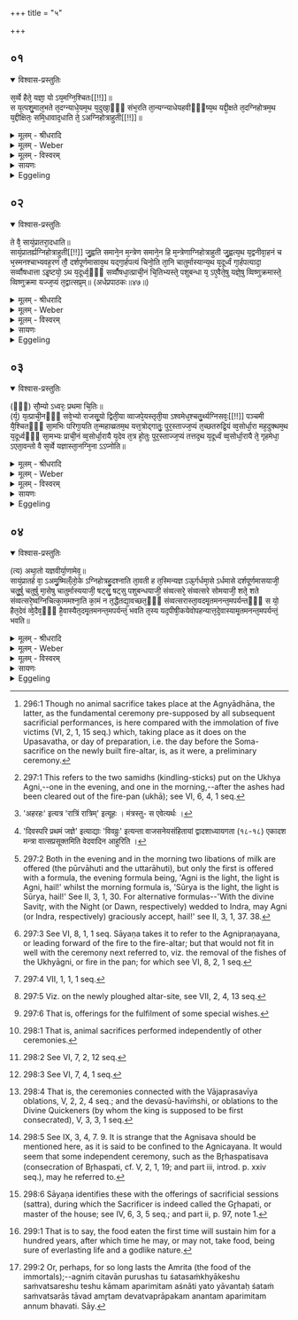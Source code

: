+++
title = "५"

+++


## ०१


<details open><summary>विश्वास-प्रस्तुतिः</summary>

स᳘र्व्वे हैते᳘ यज्ञा᳘ यो ऽय᳘मग्नि᳘श्चितः[[!!]]॥  
स य᳘त्पशु᳘माल᳘भते त᳘दग्न्याधे᳘यम᳘थ य᳘दुखा᳘ᳫँ᳘ संभ᳘रति ता᳘न्यग्न्याधेयहवीᳫँ᳭ष्य᳘थ यद्दी᳘क्षते त᳘दग्निहोत्रम᳘थ य᳘द्दीक्षितः᳘ समि᳘धावाद᳘धाति ते᳘ ऽअग्निहोत्राहुती[[!!]]॥
</details>

<details><summary>मूलम् - श्रीधरादि</summary>

स᳘र्व्वे हैते᳘ यज्ञा᳘ यो ऽय᳘मग्नि᳘श्चितः[[!!]]॥  
स य᳘त्पशु᳘माल᳘भते त᳘दग्न्याधे᳘यम᳘थ य᳘दुखा᳘ᳫँ᳘ संभ᳘रति ता᳘न्यग्न्याधेयहवीᳫँ᳭ष्य᳘थ यद्दी᳘क्षते त᳘दग्निहोत्रम᳘थ य᳘द्दीक्षितः᳘ समि᳘धावाद᳘धाति ते᳘ ऽअग्निहोत्राहुती[[!!]]॥
</details>

<details><summary>मूलम् - Weber</summary>

स᳘र्वे हैते᳘ यज्ञाॗ योऽय᳘मग्नि᳘श्चितः᳟॥  
स य᳘त्पशु᳘माल᳘भते त᳘दग्न्याधे᳘यम᳘थ य᳘दुखा᳘ᳫं᳘ सम्भ᳘रति ता᳘न्यग्न्याधेयहवीम्ष्य᳘थ यद्दी᳘क्षते त᳘दग्निहोत्रम᳘थ य᳘द्दीक्षितः᳘ समि᳘धावाद᳘धाति ते᳘ अग्निहोत्राहुती᳟॥
</details>

<details><summary>मूलम् - विस्वरम्</summary>

सर्वे हैते यज्ञाः- यो ऽयमग्निश्चितः । स यत्पशुमालभते- तदग्न्याधेयम् । अथ यदुखां सम्भरति- तान्यग्न्याधेयहवींषि । अथ यदीक्षते- तदग्निहोत्रम् । अथ यद्दीक्षितः समिधावादधाति- ते अग्निहोत्राहुती ॥ १ ॥ 
</details>

<details><summary>सायणः</summary>

अग्निचयनकर्म अग्न्याधानादिहविरग्निहोत्रदर्शपूर्णमासेष्टिपशुचातुर्मास्यसोमाध्वरराजसूयादिसर्वयज्ञात्मकमिति पञ्चमे ब्राह्मणे स्तूयते । यज्ञवीर्याणां मीमांसा च वक्ष्यते । तत्र प्रथमं संक्षेपत एवाग्नेः सर्वयज्ञात्मकतामाह- **सर्वे हैते यज्ञा यो ऽयमग्निश्चित** इति । विविच्य दर्शयति- **स यत् पशुमालभत** इति । सो ऽग्निं चिकीषमाणः 'पशुम्' पुरुषाश्वादीन् पशून् 'आलभते' इति 'यत्' 'तदग्न्याधेयम्' आधानम्, प्रथमकरणसाम्यात् पश्वालम्भनमेवाधानरूपत्वेन स्तूयते । एवमुत्तरत्र । **अथ यदुखां सम्भरती**ति । उखार्थद्रव्यसम्भरणं "अष्टकायामुखां सम्भरति" (श. प. । ६ । २ । २ । २३) इति यत् तदग्न्याधानहवींषि आग्नेयपावमानादीनि तदात्मकमित्यर्थः । दीक्षैव 'अग्निहोत्रम्' । दीक्षितः पुरुषः संवत्सरपर्यन्तं प्रत्यहं सायं प्रातः समिधमेकैकामग्नौ 'आदधाति' तदेवाग्निहोत्राहुतिद्वयम् ॥ १ ॥  
</details>

<details><summary>Eggeling</summary>

1. This built fire-altar, in truth, (includes) all these sacrifices:--when he slaughters an animal victim, that is the Agnyādheya (establishment of the sacred fires) [^egg_545]; when he collects (the materials for) the fire-pan, that constitutes the oblations of the Agnyādheya; when he performs the initiation,

[^egg_545]: 296:1 Though no animal sacrifice takes place at the Agnyādhāna, the latter, as the fundamental ceremony pre-supposed by all subsequent sacrificial performances, is here compared with the immolation of five victims (VI, 2, 1, 15 seq.) which, taking place as it does on the Upasavatha, or day of preparation, i.e. the day before the Soma-sacrifice on the newly built fire-altar, is, as it were, a preliminary ceremony.

that is the Agnihotra; and when the initiated puts two logs on (the fire) [^egg_546], these are the two oblations of the Agnihotra.

[^egg_546]: 297:1 This refers to the two samidhs (kindling-sticks) put on the Ukhya Agni,--one in the evening, and one in the morning,--after the ashes had been cleared out of the fire-pan (ukhā); see VI, 6, 4, 1 seq.
</details>


## ०२


<details open><summary>विश्वास-प्रस्तुतिः</summary>

ते वै᳘ सायं᳘प्रातरा᳘दधाति॥  
सायं᳘प्रातर्ह्यग्निहोत्राहुती[[!!]] जु᳘ह्वति समाने᳘न म᳘न्त्रेण समाने᳘न हि म᳘न्त्रेणाग्निहोत्राहुती जु᳘ह्वत्य᳘थ य᳘द्वनीवा᳘हनं च भ᳘स्मनश्चाभ्यवह᳘रणं तौ᳘ दर्शपूर्णमासाव᳘थ यद्गा᳘र्हपत्यं चिनो᳘ति ता᳘नि चातुर्मास्यान्य᳘थ य᳘दूर्ध्वं गा᳘र्हपत्यादा᳘ सर्व्वौषधात्ता ऽइ᳘ष्टयो᳘ ऽथ य᳘दूर्ध्व᳘ᳫँ᳘ सर्व्वौषधा᳘त्प्राची᳘नं चि᳘तिभ्यस्ते᳘ पशुबन्धा य᳘ ऽए᳘वैते᳘षु यज्ञे᳘षु व्विष्णुक्रमास्ते᳘ व्विष्णुक्रमा यज्ज᳘प्यं त᳘द्वात्सप्र᳘म्॥ (अर्धप्रपाठकः॥४७॥)
</details>

<details><summary>मूलम् - श्रीधरादि</summary>

ते वै᳘ सायं᳘प्रातरा᳘दधाति॥  
सायं᳘प्रातर्ह्यग्निहोत्राहुती[[!!]] जु᳘ह्वति समाने᳘न म᳘न्त्रेण समाने᳘न हि म᳘न्त्रेणाग्निहोत्राहुती जु᳘ह्वत्य᳘थ य᳘द्वनीवा᳘हनं च भ᳘स्मनश्चाभ्यवह᳘रणं तौ᳘ दर्शपूर्णमासाव᳘थ यद्गा᳘र्हपत्यं चिनो᳘ति ता᳘नि चातुर्मास्यान्य᳘थ य᳘दूर्ध्वं गा᳘र्हपत्यादा᳘ सर्व्वौषधात्ता ऽइ᳘ष्टयो᳘ ऽथ य᳘दूर्ध्व᳘ᳫँ᳘ सर्व्वौषधा᳘त्प्राची᳘नं चि᳘तिभ्यस्ते᳘ पशुबन्धा य᳘ ऽए᳘वैते᳘षु यज्ञे᳘षु व्विष्णुक्रमास्ते᳘ व्विष्णुक्रमा यज्ज᳘प्यं त᳘द्वात्सप्र᳘म्॥ (अर्धप्रपाठकः॥४७॥)
</details>

<details><summary>मूलम् - Weber</summary>

ते वै᳘ साय᳘म्प्रातरा᳘दधाति॥  
साय᳘म्प्रातर्ह्य᳘ग्निहोत्राहुती जु᳘ह्वति समाने᳘न म᳘न्त्रेण समाने᳘न हि म᳘न्त्रेणाग्निहोत्राहुती जु᳘ह्वत्य᳘थ य᳘द्वनीवा᳘हनं च भ᳘स्मनश्चाभ्यवह᳘रणं तौ᳘ दर्शपूर्णमासाव᳘थ यद्गा᳘र्हपत्यं चिनो᳘ति ता᳘नि चातुर्मास्यान्य᳘थ य᳘दूर्ध्वं गा᳘र्हपत्यादा᳘ सर्वौषधात्ता इ᳘ष्टयो᳘ऽथ य᳘दूर्ध्व᳘ᳫं᳘ सर्वौषधा᳘त्प्राची᳘नं चि᳘तिभ्यस्ते᳘ पशुबन्धा य᳘ एॗवैते᳘षु यज्ञे᳘षु विष्णुक्रमास्ते᳘ विष्णुक्रमा यज्ज᳘प्यं त᳘द्वात्सप्र᳘म्॥
</details>

<details><summary>मूलम् - विस्वरम्</summary>

ते वै सायंप्रातरादधाति । सायंप्रातर्ह्यग्निहोत्राहुती जुह्वति । समानेन मन्त्रेण । समानेन हि मन्त्रेणाग्निहोत्राहुती जुह्वति । अथ यद्वनीवाहनं च भस्मनश्चाभ्यवहरणम्- तौ दर्शपूर्णमासौ । अथ यद्गार्हपत्यं चिनोति- तानि चातुर्मास्यानि । अथ यदूर्ध्वं गार्हपत्याद्- आ सर्वौषधात्- ता इष्टयः । अथ यदूर्ध्वं सर्वौषधात्, प्राचीनं चितिभ्यः- ते पशुबन्धाः । य एवैतेषु यज्ञेषु विष्णुक्रमाः- ते विष्णुक्रमाः । यज्जप्यम्- तद्वात्सप्रम् ॥ २ ॥  
</details>

<details><summary>सायणः</summary>

'ते' च समिधौ 'समानेन मन्त्रेण' । प्रातःकालीन एक एव मन्त्रः । सायन्तनो ऽप्येक एव । “रात्रिं [^१_२३] रात्रिमप्रयावम्"- (वा. सं. ११ । ७५) इति सायन्तनो मन्त्रः । "अहरहरप्रयावम्" (वा. सं. ११ । ७५) इति प्रातःकालीनो मन्त्रः । अग्निहोत्राहुत्योरपि मन्त्र एक एव । "अग्निर्ज्योतिः"- (वा. सं. ३ । ९) इति सायंकालीनः । "सूर्यो ज्योतिः"- (वा. सं. ३ । ९) इति प्रातर्मन्त्रः । 'अथ यद्वनीवाहनम्' देवयजनं प्रत्यग्नेः प्रणयनं 'भस्मनो ऽभ्यवहरणम्' अप्सूख्यभस्मावपनम् । 'तौ' ते कर्मणी 'दर्शपूर्णमासौ' । 'गार्हपत्यं चेष्यन्' (श. प. ७ । १ । १) इत्यादिविहितं गार्हपत्यचयनमेव चातुर्मास्यत्वेन स्तूयते । गार्हपत्यचयनादूर्ध्वभावीनि चित्याग्निक्षेत्रे सर्वौषधवपनपर्यन्तं यानि कर्माणि ता इष्टयः । ओषधिवपनादूर्ध्वभावि इष्टका- 'चितिभ्यः' 'प्राचीनं' कर्मजातं निरूढपशुबन्धात्मकम् । 'एतेषु' दर्शपूर्णमासादियज्ञेषु ये 'विष्णुक्रमाः' त एव अग्निचयने क्रियमाणा 'विष्णुक्रमाः' अत्रत्या विष्णुक्रमाः त एव । यज्ञेषु 'यत् जप्यम्' अस्ति तद् 'वात्सप्रम्' [^१_२४] सूक्तम् ॥ २ ॥  

[^१_२३]: 'अहरहः' इत्यत्र 'रात्रिं रात्रिम्' इत्यूहः । मंत्रस्तु- स एवेत्यर्थः । 

[^१_२४]: 'दिवस्परि प्रथमं जज्ञे' इत्याद्याः 'विवव्रुः' इत्यन्ता वाजसनेयसंहितायां द्वादशाध्यायगता (१८-१८) एकादश मन्त्रा वात्सप्रसूक्तमिति वेदवादिन आहुरिति ।
</details>

<details><summary>Eggeling</summary>

2. He puts them on in the evening and in the morning, for in the evening and in the morning the Agnihotra oblations are offered;--with one and the same formula, for with one and the same formula the two Agnihotra oblations are offered [^egg_547]. Then the driving about (of the fire in the pan [^egg_548]), and the taking down (to the water) of the ashes, these two (constitute) the New and Full-moon offerings; and when he builds the Gārhapatya hearth [^egg_549], that is the Cāturmāsya (seasonal offerings); and what takes place from (the building of) the Gārhapatya up to the (sowing of) all-herb (seed [^egg_550], that constitutes) the ishṭis [^egg_551], and what takes place after the all-herb (sowing) and prior to (the building

[^egg_547]: 297:2 Both in the evening and in the morning two libations of milk are offered (the pūrvāhuti and the uttarāhuti), but only the first is offered with a formula, the evening formula being, 'Agni is the light, the light is Agni, hail!' whilst the morning formula is, 'Sūrya is the light, the light is Sūrya, hail!' See II, 3, 1, 30. For alternative formulas--'With the divine Savitr̥, with the Night (or Dawn, respectively) wedded to Indra, may Agni (or Indra, respectively) graciously accept, hail!' see II, 3, 1, 37. 38.

[^egg_548]: 297:3 See VI, 8, 1, 1 seq. Sāyaṇa takes it to refer to the Agnipraṇayana, or leading forward of the fire to the fire-altar; but that would not fit in well with the ceremony next referred to, viz. the removal of the fishes of the Ukhyāgni, or fire in the pan; for which see VI, 8, 2, 1 seq.

[^egg_549]: 297:4 VII, 1, 1, 1 seq.

[^egg_550]: 297:5 Viz. on the newly ploughed altar-site, see VII, 2, 4, 13 seq.

[^egg_551]: 297:6 That is, offerings for the fulfilment of some special wishes.

of) the layers, that is the animal sacrifices [^egg_552]; and the Vishṇu-strides [^egg_553] which are (performed) at these sacrifices are just these Vishṇu-strides; and what muttering of formulas there is that is the Vātsapra [^egg_554].

[^egg_552]: 298:1 That is, animal sacrifices performed independently of other ceremonies.

[^egg_553]: 298:2 See VI, 7, 2, 12 seq.

[^egg_554]: 298:3 See VI, 7, 4, 1 seq.
</details>


## ०३


<details open><summary>विश्वास-प्रस्तुतिः</summary>

(ᳫँ᳭) सौ᳘म्यो ऽध्वरः᳘ प्रथमा चि᳘तिः॥  
(र्य᳘) य᳘त्प्राची᳘नᳫँ᳭ सवे᳘भ्यो राजसू᳘यो द्विती᳘या व्वाजपे᳘यस्तृती᳘या ऽश्वमेध᳘श्चतु᳘र्थ्यग्निसवः᳘[[!!]] पञ्चमी यै᳘श्चितᳫँ᳭ सा᳘मभिः परिगा᳘यति त᳘न्महाव्व्रतम᳘थ यत्त᳘त्रोद्गातुः᳘ पुर᳘स्ताज्ज᳘प्यं त᳘च्छतरुद्रि᳘यं व्व᳘सोर्धा᳘रा मह᳘दुक्थम᳘थ य᳘दूर्ध्वᳫँ᳭ सा᳘मभ्यः प्राची᳘नं व्व᳘सोर्धा᳘रायै य᳘देव त᳘त्र हो᳘तुः पुर᳘स्ताज्ज᳘प्यं तत्तद᳘थ य᳘दूर्ध्वं व्व᳘सोर्धा᳘रायै ते᳘ गृहमेधा᳘ ऽएता᳘वन्तो वै स᳘र्व्वे यज्ञास्ता᳘नग्नि᳘ना ऽऽप्नोति॥
</details>

<details><summary>मूलम् - श्रीधरादि</summary>

(ᳫँ᳭) सौ᳘म्यो ऽध्वरः᳘ प्रथमा चि᳘तिः॥  
(र्य᳘) य᳘त्प्राची᳘नᳫँ᳭ सवे᳘भ्यो राजसू᳘यो द्विती᳘या व्वाजपे᳘यस्तृती᳘या ऽश्वमेध᳘श्चतु᳘र्थ्यग्निसवः᳘[[!!]] पञ्चमी यै᳘श्चितᳫँ᳭ सा᳘मभिः परिगा᳘यति त᳘न्महाव्व्रतम᳘थ यत्त᳘त्रोद्गातुः᳘ पुर᳘स्ताज्ज᳘प्यं त᳘च्छतरुद्रि᳘यं व्व᳘सोर्धा᳘रा मह᳘दुक्थम᳘थ य᳘दूर्ध्वᳫँ᳭ सा᳘मभ्यः प्राची᳘नं व्व᳘सोर्धा᳘रायै य᳘देव त᳘त्र हो᳘तुः पुर᳘स्ताज्ज᳘प्यं तत्तद᳘थ य᳘दूर्ध्वं व्व᳘सोर्धा᳘रायै ते᳘ गृहमेधा᳘ ऽएता᳘वन्तो वै स᳘र्व्वे यज्ञास्ता᳘नग्नि᳘ना ऽऽप्नोति॥
</details>

<details><summary>मूलम् - Weber</summary>

सौॗम्योऽध्वरः᳘ प्रथमा चि᳘तिः॥  
य᳘त्प्राची᳘नᳫं सवे᳘भ्यो राजसू᳘यो द्विती᳘या वाजपे᳘यस्तृती᳘याश्वमेध᳘श्चतुर्थ्य᳘ग्निसवः᳘ पञ्चमी यै᳘श्चितᳫं सा᳘मभिः परिगा᳘यति त᳘न्महाव्रतम᳘थ यत्त᳘त्रोद्गातुः᳘ पुर᳘स्ताज्ज᳘प्यं त᳘छतरुद्रि᳘यं व᳘सोर्धा᳘रा मह᳘दुक्थम᳘थ य᳘दूर्ध्वᳫं सा᳘मभ्यः प्राची᳘नं व᳘सोर्धा᳘रायै य᳘देव त᳘त्र हो᳘तुः पुर᳘स्ताज्ज᳘प्यं तत्तद᳘थ य᳘दूर्ध्वं व᳘सोर्धा᳘रायै ते᳘ गृहमेधा᳘ एता᳘वन्तो वै स᳘र्वे यज्ञास्ता᳘नग्नि᳘नाप्नोति॥
</details>

<details><summary>मूलम् - विस्वरम्</summary>

सौम्यो ऽध्वरः प्रथमा चितिः- यत्प्राचीनं सवेभ्यः । राजसूयो द्वितीया । वाजपेयस्तृतीया । अश्वमेधश्चतुर्थी । अग्निसवः पञ्चमी । यैश्चितं सामभिः परिगायति- तन्महाव्रतम् । अय यत्तत्रोद्गातुः पुरस्ताज्जप्यम्- तच्छतरुद्रियम् । वसोर्धारा महदुक्थम् । अथ यदूर्ध्वं सामभ्यः, प्राचीनं वसोर्धारायै- यदेव तत्र होतुः पुरस्ताज्जप्यं तत्तत् । अथ यदूर्ध्वं वसोर्धारायै- ते गृहमेधाः । एतावन्तो वै सर्वे यज्ञाः । तानग्निना ऽऽप्नोति ॥ ३ ॥  
</details>

<details><summary>सायणः</summary>

'प्रथमा' स्वयमातृण्णाद्या 'चितिः' सवा नाम अभिषेकयुक्ता यज्ञाः, तेभ्यः प्राचीनः 'सौम्योऽध्वरः' सौमिको यज्ञः प्रथमा चितिः सौमिकयज्ञरूपा । द्वितीयाद्याश्चतस्रः अभिषेकयुक्तराजसूयवाजपेयाश्वमेधाग्निसवात्मिकाः । चितमग्निं यैः सामभी रथन्तरादिभिः परिगायति तत्सामजातं महाव्रतम् । तत्र महाव्रतयज्ञे सामगानात् प्रागुद्गात्रा पुरस्ताज्जप्यो मन्त्रो ऽस्ति तदत्र 'शतरुद्रियं' शतरुद्रियमेवोद्गातुः 'पुरस्तात्' जप्यस्थानीयमित्यर्थः । वसोर्धारा नाम चमकसूक्तैर्हूयमाना ऽऽज्यधारा सा बृहदुक्थम् । बृहतीसहस्रात्मकं शस्त्रं बृहदुक्थस्यादौ होत्रा जप्यं मन्त्रजातमस्ति तत्सामभ्य 'ऊर्ध्वं' वसोर्धारायाः प्राचीनं कर्मजातम् । तस्या ऊर्ध्वभावि यत् 'ते' 'गृहमेधाः' सत्रयागाः । 'एतावन्तो वै'  इष्टिपशुसोमरूपाः । सौमिकेषु च एकाहाहीनसत्रात्मका एतावन्त एव 'यज्ञाः' 'तान्' सर्वान् 'अग्निना' अग्निचयनकर्मणा ऽऽप्तवान् भवति । एवमग्नेः सर्वयज्ञात्मकत्वमुक्तम् ॥ ३ ॥  
</details>

<details><summary>Eggeling</summary>

3. The first layer is the Soma-sacrifice; the second the Rājasūya as prior to the consecrations [^egg_555]; the third the Vājapeya; the fourth the Aśvamedha (horse-sacrifice); and the fifth the Agnisava [^egg_556]. Then the sāmans he sings around the built (altar) are the Mahāvrata(-sāman); the Udgātr̥'s preliminary muttering (of the text of his chants) on that occasion is the Śatarudriya; the 'shower of wealth' the Great Litany; and what takes place subsequent to (the singing of) the sāmans, and prior to the shower of wealth, that is the Hotr̥'s preliminary muttering on that occasion; and what takes place after the shower of wealth is the Gr̥hamedhas [^egg_557] (house-sacrifices). Such are all the sacrifices: these he secures by (building) the fire-altar.

[^egg_555]: 298:4 That is, the ceremonies connected with the Vājaprasavīya oblations, V, 2, 2, 4 seq.; and the devasū-havīṁshi, or oblations to the Divine Quickeners (by whom the king is supposed to be first consecrated), V, 3, 3, 1 seq.

[^egg_556]: 298:5 See IX, 3, 4, 7. 9. It is strange that the Agnisava should be mentioned here, as it is said to be confined to the Agnicayana. It would seem that some independent ceremony, such as the Br̥haspatisava (consecration of Br̥haspati, cf. V, 2, 1, 19; and part iii, introd. p. xxiv seq.), may he referred to.

[^egg_557]: 298:6 Sāyaṇa identifies these with the offerings of sacrificial sessions (sattra), during which the Sacrificer is indeed called the Gr̥hapati, or master of the house; see IV, 6, 3, 5 seq.; and part ii, p. 97, note 1.
</details>


## ०४


<details open><summary>विश्वास-प्रस्तुतिः</summary>

(त्य) अथा᳘तो यज्ञवीर्या᳘णामेव᳘॥  
सायं᳘प्रातर्ह वा᳘ ऽअमु᳘ष्मिल्ँलो᳘के ऽग्निहोत्रहु᳘दश्नाति ता᳘वती ह त᳘स्मिन्यज्ञ ऽऊ᳘र्गर्धमा᳘से ऽर्धमासे दर्शपूर्णमासयाजी᳘ चतु᳘र्षु चतुर्षु मा᳘सेषु चातुर्मास्ययाजी᳘ षट्सु᳘ षट्सु पशुबन्धयाजी᳘ संव्वत्सरे᳘ संव्वत्सरे सोमयाजी᳘ शते᳘ शते संव्वत्सरे᳘ष्वग्निचित्का᳘ममश्ना᳘ति का᳘मं न त᳘द्धैतद्या᳘वच्छत᳘ᳫँ᳘ संव्वत्सरास्ता᳘वदमृ᳘तमनन्त᳘मपर्यन्तᳫँ᳭ स यो᳘ हैत᳘देवं व्वे᳘दैव᳘ᳫँ᳘ है᳘वास्यैत᳘दमृ᳘तमनन्त᳘मपर्यन्तं᳘ भवति त᳘स्य यद᳘पीषी᳘कयेवोपहन्यात्त᳘दे᳘वास्यामृ᳘तमनन्त᳘मपर्यन्तं᳘ भवति॥
</details>

<details><summary>मूलम् - श्रीधरादि</summary>

(त्य) अथा᳘तो यज्ञवीर्या᳘णामेव᳘॥  
सायं᳘प्रातर्ह वा᳘ ऽअमु᳘ष्मिल्ँलो᳘के ऽग्निहोत्रहु᳘दश्नाति ता᳘वती ह त᳘स्मिन्यज्ञ ऽऊ᳘र्गर्धमा᳘से ऽर्धमासे दर्शपूर्णमासयाजी᳘ चतु᳘र्षु चतुर्षु मा᳘सेषु चातुर्मास्ययाजी᳘ षट्सु᳘ षट्सु पशुबन्धयाजी᳘ संव्वत्सरे᳘ संव्वत्सरे सोमयाजी᳘ शते᳘ शते संव्वत्सरे᳘ष्वग्निचित्का᳘ममश्ना᳘ति का᳘मं न त᳘द्धैतद्या᳘वच्छत᳘ᳫँ᳘ संव्वत्सरास्ता᳘वदमृ᳘तमनन्त᳘मपर्यन्तᳫँ᳭ स यो᳘ हैत᳘देवं व्वे᳘दैव᳘ᳫँ᳘ है᳘वास्यैत᳘दमृ᳘तमनन्त᳘मपर्यन्तं᳘ भवति त᳘स्य यद᳘पीषी᳘कयेवोपहन्यात्त᳘दे᳘वास्यामृ᳘तमनन्त᳘मपर्यन्तं᳘ भवति॥
</details>

<details><summary>मूलम् - Weber</summary>

अथा᳘तो यज्ञवीर्या᳘णामेव᳟॥  
साय᳘म्प्रातर्ह वा᳘ अमु᳘ष्मिंलोॗकेऽग्निहोत्रहु᳘दश्नाति ता᳘वती ह त᳘स्मिन्यज्ञ ऊ᳘र्गर्धमाॗसेऽर्धमासे दर्शपूर्णमासयाजी᳘ चतु᳘र्षु-चतुर्षु मा᳘सेषु चातुर्मास्ययाजी᳘ षट्सु᳘-षट्सु पशुबन्धयाजी᳘ संवत्सरे᳘-संवत्सरे सोमयाजी᳘ शते᳘-शते संवत्सरे᳘श्वग्निचित्का᳘ममश्नाति का᳘मं न त᳘द्धैतद्या᳘वछत᳘ᳫं᳘ संवत्सरास्ता᳘वदमृ᳘तमनन्त᳘मपर्यन्तᳫं स सो᳘ हैत᳘देवं वे᳘दैव᳘ᳫं᳘ हैॗवास्यैत᳘दमृ᳘तमनन्त᳘मपर्यन्त᳘म् भवति त᳘स्य यद᳘पीषी᳘कयेवोपहन्यात्त᳘देॗवास्यामृ᳘तमनन्त᳘मपर्यन्त᳘म् भवति॥
</details>

<details><summary>मूलम् - विस्वरम्</summary>

अथातो यज्ञवीर्याणामेव । सायंप्रातर्ह वा अमुष्मिल्ँलोके ऽग्निहोत्रहुदश्नाति । तावती ह तस्मिन्यज्ञ ऽऊर्क् । अर्धमासे ऽर्धमासे दर्शपूर्णमासयाजी । चतुर्षु चतुर्षु मासेषु चातुर्मास्ययाजी । षट्सु षट्सु पशुबन्धयाजी । सम्वत्सरे संवत्सरे सोमयाजी । शते-शते सम्वत्सरेष्वग्निचित्काममश्नाति कामम् । न तद्धैतद् यावच्छतं सम्वत्सराः- तावदमृतमनन्तमपर्यन्तम् । स यो हैतदेवं वेद- एवं हैवास्यैतदमृतमनन्तमपर्यन्तं भवति । तस्य यदपीषीकयेवोपहन्यात्तदेवास्यामृतमनन्तमपर्यन्तं भवति ॥ ४ ॥  
</details>

<details><summary>सायणः</summary>

**अथात** इति । अथ 'यज्ञवीर्याणामेव' मीमांसा वक्ष्यत इति शेषः । **सायंप्रातरि**ति । यो यजमान 'सायंप्रातः' अग्निहोत्रं जुहोति स 'अमुष्मिन्' स्वर्गे 'लोके' प्रतिदिनं सायंप्रातरश्नाति । अत्रत्यमाहुतिद्वयं परलोकं भोज्यत्वेन परिणमत इत्यर्थः । **तावती हे**ति । तावत्परिमाणा च 'तस्मिन्' अग्निहोत्रात्मके यज्ञे 'ऊर्क्' भवति । एवं 'अर्धमासे ऽर्धमासे दर्शपूर्णमासयाजी' इत्यादिकं व्याख्येयम् । पशुबन्धः षट्सु षट्सु मासेषु क्रियते । "वसन्ते वसन्ते ज्योतिषा वजेत"- इति सोमयागः संवत्सरे विधीयते । अतस्तद्याजी तावत्कालपरिमित तत्फलम् 'अश्नाति' । अग्निचितस्तु विशेषमाह- शत इति । अग्निं चितवान् पुरुषस्तु शतसंख्याकेषु संवत्सरेषु 'कामम्' अपरिमितं 'कामम्' अभीष्टं तत्फलम् 'अश्नाति' । शतशब्दस्यापरिमितार्थमाह- **न तद्धैतदि**ति । 'तदेतत्' 'शतम्' 'न' एतत् परिमितं न- किन्तु अपरिमितमेव । अतो यावन्तः शतं संवत्सराः 'तावदमृतम्' देवत्वप्रापकम् 'अनन्तम्' अपरिमितमन्नं भवति । वेदितुः फलमाह- **स यो हैतदेवं वेदे**ति । 'तस्य यदपि' इत्यादेरयमर्थः- तस्य चयनकर्मण एकदेशभूतं यत् किञ्चिदपि 'इषीकया' सूक्ष्मतृणाग्रेण 'उपहन्यात्' पृथक्कुर्यात् । उपपूर्वस्य हन्तेः पृथक्करणमर्थः । तथा चापस्तम्बप्रयोगः- "अपि वा सकृदुपहत्य जुहुयात्” (आप० श्रौ. सू.) इति । तत्कर्मण एकदेशो ऽपि अस्य चितवतो ऽदृष्टम् 'अमृतम्' 'अनन्तमपर्यन्तम्' 'भवति' किल । किमुत सकलं कर्मेति फलस्तुतिः ॥ ४ ॥
  
इति श्रीसायणाचार्यविरचिते माधवीये वेदार्थप्रकाशे माध्यन्दिनीयशतपथब्राह्मणभाष्ये दशमकाण्डे प्रथमे ऽध्याये पञ्चमं ब्राह्मणम् ॥ (१०-१-५) ॥  

वेदार्थस्य प्रकाशेन तमो हार्द्दं निवारयन् । 
पुमर्थांश्चतुरो देयाद् विद्यातीर्थमहेश्वरः ॥ १ ॥

ब्रह्माण्डं गोसहस्रं कनकहयतुलापूरुषौ स्वर्णगर्भं,
सप्ताब्धीन्पञ्च सीरींस्त्रिदशतरुलताधेनुसौवर्णभूमीः । 
रत्नोस्रां रुक्मवाजिद्विपमहितरथौ सायणिः सिङ्गणार्यो,
व्यश्राणीद्विश्वचक्रं प्रथितविधिमहाभूतयुक्तं घटं च ॥ 

धान्याद्रिं धन्यजन्मा तिलभवमतुलः स्वर्णजं वर्णमुख्यः,
कार्पासीयं कृपावान्गुडकृतमजडो राजतं राजपूज्यः ।
आज्योत्थं प्राज्यजन्मा लवणजमनृणः शार्करं चार्कतेजा,
रत्नाढ्यो रत्नरूपं गिरिमकृत मुदा पात्रसात्सिङ्गणार्यः ॥

इति श्रीमद्राजाधिराजपरमेश्वरवैदिकमार्गप्रवर्त्तकश्रीहरिहरमहाराजसाम्राज्यधुरन्धरेण सायणाचार्येण विरचिते माधवीये वेदार्थप्रकाशे माध्यन्दिनीयशतपथब्राह्मणभाष्ये दशमकाण्डे प्रथमोऽध्यायः ॥ (१०-१) ॥
</details>

<details><summary>Eggeling</summary>

4. Now, then, as to the powers (conferred by the performance) of sacrifices. Verily, he who (regularly) performs the Agnihotra eats food in the evening and in the morning (when he comes to be) in yonder world, for so much sustenance is there in that sacrifice. And he who performs the New and Full-moon sacrifice (eats food) every half-month; and he who performs the Seasonal sacrifice (does so) every four months; and be who performs the animal sacrifice (twice a year, eats food) every six months; and the Soma-sacrificer once a year; and the builder of the fire-altar at his pleasure eats food every hundred years, or abstains therefrom [^egg_558]; for a hundred years is as much as immortality [^egg_559], unending and everlasting: and, verily, for him who knows this, there shall thus be immortality, unending and everlasting; and whatever he as much as touches, as it were, with a reed, shall be for him immortal, unending and everlasting.

[^egg_558]: 299:1 That is to say, the food eaten the first time will sustain him for a hundred years, after which time he may, or may not, take food, being sure of everlasting life and a godlike nature.

[^egg_559]: 299:2 Or, perhaps, for so long lasts the Amrita (the food of the immortals);--agniṁ citavān purushas tu śatasaṁkhyākeshu saṁvatsareshu teshu kāmam aparimitam aśnāti yato yāvantaḥ śataṁ saṁvatsarās tāvad amr̥tam devatvaprāpakam anantam aparimitam annum bhavati. Sāy.
</details>

